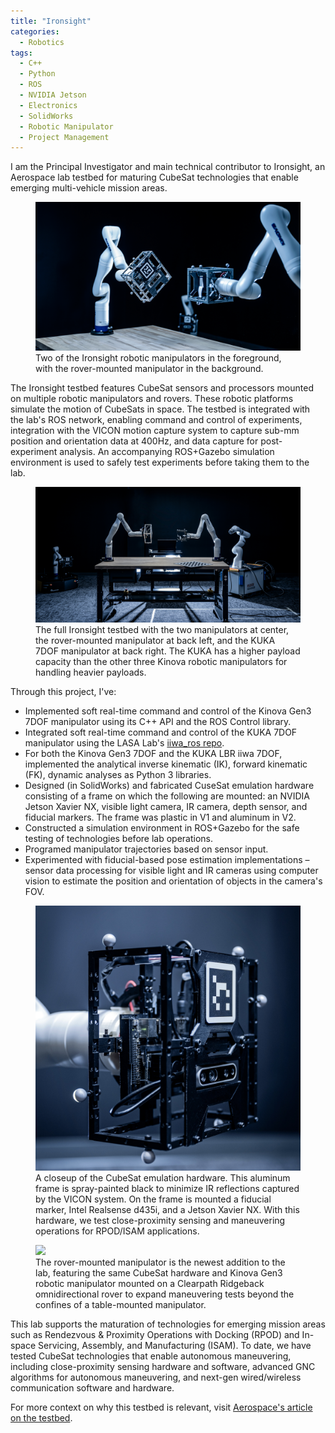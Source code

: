 ```yaml
---
title: "Ironsight"
categories:
  - Robotics
tags:
  - C++
  - Python
  - ROS
  - NVIDIA Jetson
  - Electronics
  - SolidWorks
  - Robotic Manipulator
  - Project Management
---
```

I am the Principal Investigator and main technical contributor to Ironsight, an Aerospace lab testbed for maturing CubeSat technologies that enable emerging multi-vehicle mission areas.

<figure>
  <img src="/assets/images/portfolio/ironsight/ironsight_lab_iso_light.JPG">
  <figcaption>Two of the Ironsight robotic manipulators in the foreground, with the rover-mounted manipulator in the background.</figcaption>
</figure>

The Ironsight testbed features CubeSat sensors and processors mounted on multiple robotic manipulators and rovers. These robotic platforms simulate the motion of CubeSats in space. The testbed is integrated with the lab's ROS network, enabling command and control of experiments, integration with the VICON motion capture system to capture sub-mm position and orientation data at 400Hz, and data capture for post-experiment analysis. An accompanying ROS+Gazebo simulation environment is used to safely test experiments before taking them to the lab.

<!-- <figure>
  <img src="/assets/images/portfolio/ironsight/ironsight_profile_light.JPG">
  <figcaption></figcaption>
</figure> -->




<figure>
  <img src="/assets/images/portfolio/ironsight/ironsight_lab.JPG">
  <figcaption>The full Ironsight testbed with the two manipulators at center, the rover-mounted manipulator at back left, and the KUKA 7DOF manipulator at back right. The KUKA has a higher payload capacity than the other three Kinova robotic manipulators for handling heavier payloads.</figcaption>
</figure>

Through this project, I've:
- Implemented soft real-time command and control of the Kinova Gen3 7DOF manipulator using its C++ API and the ROS Control library. 
- Integrated soft real-time command and control of the KUKA 7DOF manipulator using the LASA Lab's [iiwa_ros repo](https://github.com/epfl-lasa/iiwa_ros).
- For both the Kinova Gen3 7DOF and the KUKA LBR iiwa 7DOF, implemented the analytical inverse kinematic (IK), forward kinematic (FK), dynamic analyses as Python 3 libraries. 
- Designed (in SolidWorks) and fabricated CuseSat emulation hardware consisting of a frame on which the following are mounted: an NVIDIA Jetson Xavier NX, visible light camera, IR camera, depth sensor, and fiducial markers. The frame was plastic in V1 and aluminum in V2.
- Constructed a simulation environment in ROS+Gazebo for the safe testing of technologies before lab operations.
- Programed manipulator trajectories based on sensor input.
- Experimented with fiducial-based pose estimation implementations – sensor data processing for visible light and IR cameras using computer vision to estimate the position and orientation of objects in the camera's FOV.

<figure>
  <img src="/assets/images/portfolio/ironsight/ironsight_cube_closeup.JPG">
  <figcaption>A closeup of the CubeSat emulation hardware. This aluminum frame is spray-painted black to minimize IR reflections captured by the VICON system. On the frame is mounted a fiducial marker, Intel Realsense d435i, and a Jetson Xavier NX. With this hardware, we test close-proximity sensing and maneuvering operations for RPOD/ISAM applications.</figcaption>
</figure>

<figure>
  <img src="/assets/images/portfolio/ironsight/ironsight_ridgeback.JPG">
  <figcaption>The rover-mounted manipulator is the newest addition to the lab, featuring the same CubeSat hardware and Kinova Gen3 robotic manipulator mounted on a Clearpath Ridgeback omnidirectional rover to expand maneuvering tests beyond the confines of a table-mounted manipulator.</figcaption>
</figure>

This lab supports the maturation of technologies for emerging mission areas such as Rendezvous & Proximity Operations with Docking (RPOD) and In-space Servicing, Assembly, and Manufacturing (ISAM). To date, we have tested CubeSat technologies that enable autonomous maneuvering, including close-proximity sensing hardware and software, advanced GNC algorithms for autonomous maneuvering, and next-gen wired/wireless communication software and hardware.

For more context on why this testbed is relevant, visit [Aerospace's article on the testbed](https://aerospace.org/article/aerospace-builds-capabilities-future-mission-needs-ironsight).